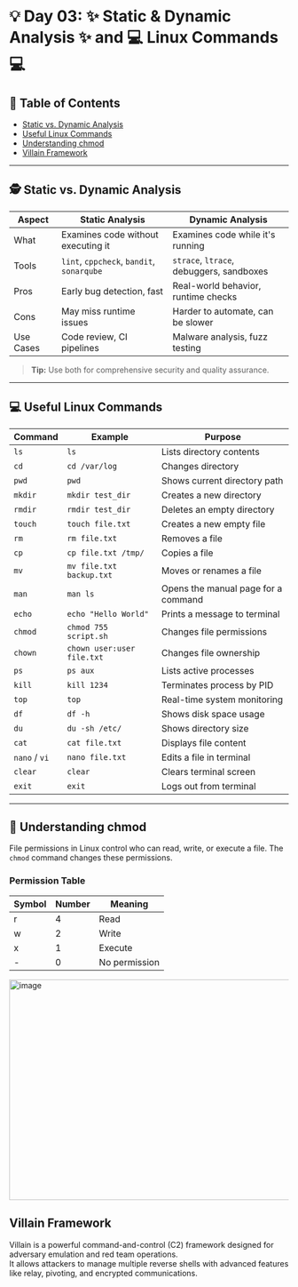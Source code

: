 #  💡 Day 03: ✨ Static & Dynamic Analysis ✨ and 💻 Linux Commands 💻



## 📑 Table of Contents
- [Static vs. Dynamic Analysis](#static-vs-dynamic-analysis)
- [Useful Linux Commands](#useful-linux-commands)
- [Understanding chmod](#understanding-chmod)
- [Villain Framework](#villain-framework)


---

## 🕵️ Static vs. Dynamic Analysis

| Aspect        | Static Analysis                           | Dynamic Analysis                          |
|---------------|------------------------------------------|-------------------------------------------|
| What          | Examines code without executing it        | Examines code while it's running          |
| Tools         | `lint`, `cppcheck`, `bandit`, `sonarqube`| `strace`, `ltrace`, debuggers, sandboxes  |
| Pros          | Early bug detection, fast                | Real-world behavior, runtime checks       |
| Cons          | May miss runtime issues                  | Harder to automate, can be slower         |
| Use Cases     | Code review, CI pipelines                | Malware analysis, fuzz testing            |

> **Tip:** Use both for comprehensive security and quality assurance.

---

## 💻 Useful Linux Commands

| Command       | Example                    | Purpose                             |
| ------------- | -------------------------- | ----------------------------------- |
| `ls`          | `ls`                       | Lists directory contents            |
| `cd`          | `cd /var/log`              | Changes directory                   |
| `pwd`         | `pwd`                      | Shows current directory path        |
| `mkdir`       | `mkdir test_dir`           | Creates a new directory             |
| `rmdir`       | `rmdir test_dir`           | Deletes an empty directory          |
| `touch`       | `touch file.txt`           | Creates a new empty file            |
| `rm`          | `rm file.txt`              | Removes a file                      |
| `cp`          | `cp file.txt /tmp/`        | Copies a file                       |
| `mv`          | `mv file.txt backup.txt`   | Moves or renames a file             |
| `man`         | `man ls`                   | Opens the manual page for a command |
| `echo`        | `echo "Hello World"`       | Prints a message to terminal        |
| `chmod`       | `chmod 755 script.sh`      | Changes file permissions            |
| `chown`       | `chown user:user file.txt` | Changes file ownership              |
| `ps`          | `ps aux`                   | Lists active processes              |
| `kill`        | `kill 1234`                | Terminates process by PID           |
| `top`         | `top`                      | Real-time system monitoring         |
| `df`          | `df -h`                    | Shows disk space usage              |
| `du`          | `du -sh /etc/`             | Shows directory size                |
| `cat`         | `cat file.txt`             | Displays file content               |
| `nano` / `vi` | `nano file.txt`            | Edits a file in terminal            |
| `clear`       | `clear`                    | Clears terminal screen              |
| `exit`        | `exit`                     | Logs out from terminal              |

---

## 🔐 Understanding chmod

File permissions in Linux control who can read, write, or execute a file. The `chmod` command changes these permissions.

### Permission Table

| Symbol | Number | Meaning      |
|--------|--------|--------------|
| r      | 4      | Read         |
| w      | 2      | Write        |
| x      | 1      | Execute      |
| -      | 0      | No permission|

<img width="794" height="397" alt="image" src="https://github.com/user-attachments/assets/3ead3fd6-05bb-4147-ba23-5de7e8a582d6" />

## Villain Framework

Villain is a powerful command-and-control (C2) framework designed for adversary emulation and red team operations.  
It allows attackers to manage multiple reverse shells with advanced features like relay, pivoting, and encrypted communications.

